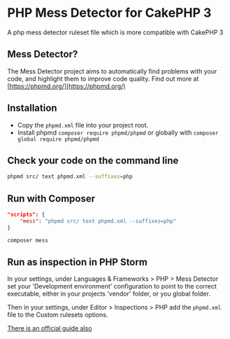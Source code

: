 # PHP Mess Detector for CakePHP 3
A php mess detector ruleset file which is more compatible with CakePHP 3

## Mess Detector?
The Mess Detector project aims to automatically find problems with your code, and highlight them to improve code quality.
Find out more at [https://phpmd.org/](https://phpmd.org/)

## Installation
* Copy the `phpmd.xml` file into your project root.
* Install phpmd `composer require phpmd/phpmd` or globally with `composer global require phpmd/phpmd`

## Check your code on the command line
```bash
phpmd src/ text phpmd.xml --suffixes=php
```

## Run with Composer
```json
"scripts": {
    "mess": "phpmd src/ text phpmd.xml --suffixes=php"
}
```

```bash
composer mess
```

## Run as inspection in PHP Storm
In your settings, under Languages & Frameworks > PHP > Mess Detector set your 'Development environment' configuration to point to the correct executable, either in your projects 'vendor' folder, or you global folder.

Then in your settings, under Editor > Inspections > PHP add the `phpmd.xml` file to the Custom rulesets options.

[There is an official guide also](https://confluence.jetbrains.com/display/PhpStorm/PHP+Mess+Detector+in+PhpStorm)
